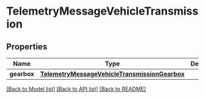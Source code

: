 # TelemetryMessageVehicleTransmission

## Properties
Name | Type | Description | Notes
------------ | ------------- | ------------- | -------------
**gearbox** | [**TelemetryMessageVehicleTransmissionGearbox**](TelemetryMessageVehicleTransmissionGearbox.md) |  | [optional] 

[[Back to Model list]](../../README.md#documentation-for-models) [[Back to API list]](../../README.md#documentation-for-api-endpoints) [[Back to README]](../../README.md)


